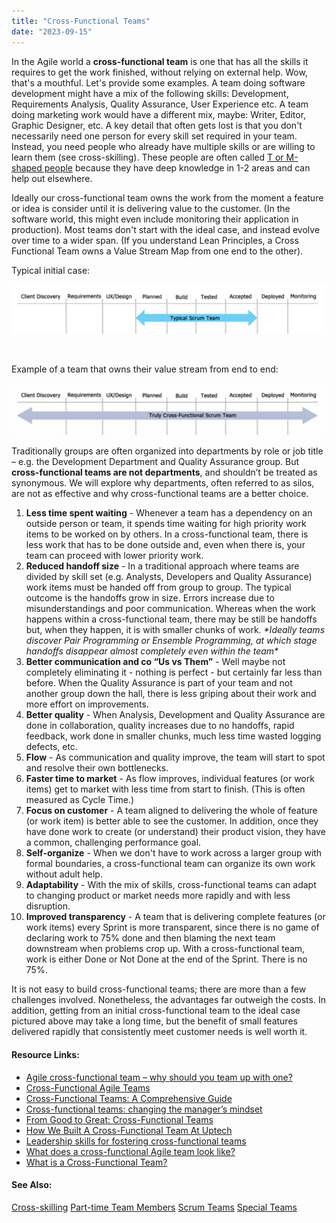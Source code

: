 ```yaml
---
title: "Cross-Functional Teams"
date: "2023-09-15"
---
```


In the Agile world a **cross-functional team** is one that has all the skills it requires to get the work finished, without relying on external help. Wow, that's a mouthful. Let's provide some examples. A team doing software development might have a mix of the following skills: Development, Requirements Analysis, Quality Assurance, User Experience etc. A team doing marketing work would have a different mix, maybe: Writer, Editor, Graphic Designer, etc. A key detail that often gets lost is that you don't necessarily need one person for every skill set required in your team. Instead, you need people who already have multiple skills or are willing to learn them (see cross-skilling). These people are often called [T or M-shaped people](/blog/how-to-cross-skill-and-grow-t-shaped-team-members.html) because they have deep knowledge in 1-2 areas and can help out elsewhere.

Ideally our cross-functional team owns the work from the moment a feature or idea is consider until it is delivering value to the customer. (In the software world, this might even include monitoring their application in production). Most teams don't start with the ideal case, and instead evolve over time to a wider span. (If you understand Lean Principles, a Cross Functional Team owns a Value Stream Map from one end to the other).

Typical initial case:

![Typical Scrum Team](images/DevOps-Mindset-Kanban-Board-Typical-Scrum-Team-1024x161.png)

 

Example of a team that owns their value stream from end to end:

![Truly Cross-Functional Scrum Team](images/DevOps-Mindset-Kanban-Board-blog-variation-2-1024x170.jpg)

Traditionally groups are often organized into departments by role or job title – e.g. the Development Department and Quality Assurance group. But **cross-functional teams are not departments**, and shouldn’t be treated as synonymous. We will explore why departments, often referred to as silos, are not as effective and why cross-functional teams are a better choice.

1. **Less time spent waiting** - Whenever a team has a dependency on an outside person or team, it spends time waiting for high priority work items to be worked on by others. In a cross-functional team, there is less work that has to be done outside and, even when there is, your team can proceed with lower priority work.
2. **Reduced handoff size** - In a traditional approach where teams are divided by skill set (e.g. Analysts, Developers and Quality Assurance) work items must be handed off from group to group. The typical outcome is the handoffs grow in size. Errors increase due to misunderstandings and poor communication. Whereas when the work happens within a cross-functional team, there may be still be handoffs but, when they happen, it is with smaller chunks of work. _\*Ideally teams discover Pair Programming or Ensemble Programming, at which stage handoffs disappear almost completely even within the team\*_
3. **Better communication and co “Us vs Them”** - Well maybe not completely eliminating it - nothing is perfect - but certainly far less than before. When the Quality Assurance is part of your team and not another group down the hall, there is less griping about their work and more effort on improvements.
4. **Better quality** - When Analysis, Development and Quality Assurance are done in collaboration, quality increases due to no handoffs, rapid feedback, work done in smaller chunks, much less time wasted logging defects, etc.
5. **Flow** - As communication and quality improve, the team will start to spot and resolve their own bottlenecks.
6. **Faster time to market** - As flow improves, individual features (or work items) get to market with less time from start to finish. (This is often measured as Cycle Time.)
7. **Focus on customer** - A team aligned to delivering the whole of feature (or work item) is better able to see the customer. In addition, once they have done work to create (or understand) their product vision, they have a common, challenging performance goal.
8. **Self-organize** - When we don't have to work across a larger group with formal boundaries, a cross-functional team can organize its own work without adult help.
9. **Adaptability** - With the mix of skills, cross-functional teams can adapt to changing product or market needs more rapidly and with less disruption.
10. **Improved transparency** - A team that is delivering complete features (or work items) every Sprint is more transparent, since there is no game of declaring work to 75% done and then blaming the next team downstream when problems crop up. With a cross-functional team, work is either Done or Not Done at the end of the Sprint. There is no 75%.

It is not easy to build cross-functional teams; there are more than a few challenges involved. Nonetheless, the advantages far outweigh the costs. In addition, getting from an initial cross-functional team to the ideal case pictured above may take a long time, but the benefit of small features delivered rapidly that consistently meet customer needs is well worth it.

#### Resource Links:

- [Agile cross-functional team – why should you team up with one?](https://inwedo.com/blog/cross-functional-agile-teams/)
- [Cross-Functional Agile Teams](https://www.linkedin.com/pulse/cross-functional-agile-teams-stacey-vetzal/)
- [Cross-Functional Teams: A Comprehensive Guide](https://www.agile42.com/en/blog/cross-functional-teams)
- [Cross-functional teams: changing the manager’s mindset](https://tisquirrel.me/2015/02/06/cross-functional-teams-changing-the-managers-mindset/)
- [From Good to Great: Cross-Functional Teams](https://agile-scrum.com/2019/04/03/from-good-to-great-cross-functional-teams/)
- [How We Built A Cross-Functional Team At Uptech](https://www.uptech.team/blog/cross-functional-team)
- [Leadership skills for fostering cross-functional teams](https://management30.com/blog/cross-functional-team-leadership/)
- [What does a cross-functional Agile team look like?](https://extremeuncertainty.com/what-does-cross-functional-agile-team-look-like/)
- [What is a Cross-Functional Team?](https://www.codurance.com/publications/2020/09/15/what-is-a-cross-functional-team)

#### See Also:

[Cross-skilling](/glossary/cross-skilling) [Part-time Team Members](/glossary/part-time-team-members) [Scrum Teams](/glossary/scrum-team) [Special Teams](/glossary/special-teams)
